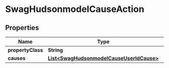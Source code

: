
# SwagHudsonmodelCauseAction

## Properties
Name | Type | Description | Notes
------------ | ------------- | ------------- | -------------
**propertyClass** | **String** |  |  [optional]
**causes** | [**List&lt;SwagHudsonmodelCauseUserIdCause&gt;**](SwagHudsonmodelCauseUserIdCause.md) |  |  [optional]



